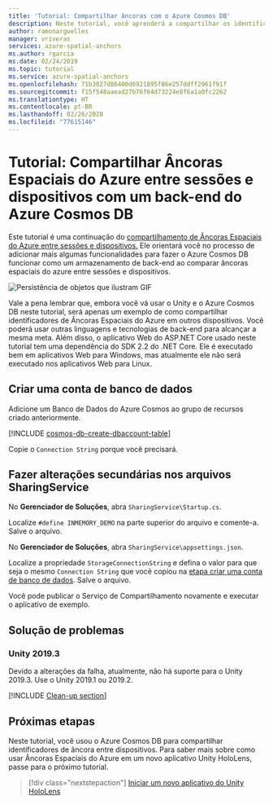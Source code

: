 ```yaml
---
title: 'Tutorial: Compartilhar âncoras com o Azure Cosmos DB'
description: Neste tutorial, você aprenderá a compartilhar os identificadores de Âncoras Espaciais do Azure entre os dispositivos Android/iOS no Unity com um serviço de back-end e Azure Cosmos DB.
author: ramonarguelles
manager: vriveras
services: azure-spatial-anchors
ms.author: rgarcia
ms.date: 02/24/2019
ms.topic: tutorial
ms.service: azure-spatial-anchors
ms.openlocfilehash: 71b3027d86400d6921895f86e257ddff2961f91f
ms.sourcegitcommit: f15f548aaead27b76f64d73224e8f6a1a0fc2262
ms.translationtype: HT
ms.contentlocale: pt-BR
ms.lasthandoff: 02/26/2020
ms.locfileid: "77615146"
---
```

# <a name="tutorial-sharing-azure-spatial-anchors-across-sessions-and-devices-with-an-azure-cosmos-db-back-end"></a>Tutorial: Compartilhar Âncoras Espaciais do Azure entre sessões e dispositivos com um back-end do Azure Cosmos DB

Este tutorial é uma continuação do [compartilhamento de Âncoras Espaciais do Azure entre sessões e dispositivos.](../../../articles/spatial-anchors/tutorials/tutorial-share-anchors-across-devices.md) Ele orientará você no processo de adicionar mais algumas funcionalidades para fazer o Azure Cosmos DB funcionar como um armazenamento de back-end ao comparar âncoras espaciais do azure entre sessões e dispositivos.

![Persistência de objetos que ilustram GIF](./media/persistence.gif)

Vale a pena lembrar que, embora você vá usar o Unity e o Azure Cosmos DB neste tutorial, será apenas um exemplo de como compartilhar identificadores de Âncoras Espaciais do Azure em outros dispositivos. Você poderá usar outras linguagens e tecnologias de back-end para alcançar a mesma meta. Além disso, o aplicativo Web do ASP.NET Core usado neste tutorial tem uma dependência do SDK 2.2 do .NET Core. Ele é executado bem em aplicativos Web para Windows, mas atualmente ele não será executado nos aplicativos Web para Linux.

## <a name="create-a-database-account"></a>Criar uma conta de banco de dados

Adicione um Banco de Dados do Azure Cosmos ao grupo de recursos criado anteriormente.

[!INCLUDE [cosmos-db-create-dbaccount-table](../../../includes/cosmos-db-create-dbaccount-table.md)]

Copie o `Connection String` porque você precisará.

## <a name="make-minor-changes-to-the-sharingservice-files"></a>Fazer alterações secundárias nos arquivos SharingService

No **Gerenciador de Soluções**, abra `SharingService\Startup.cs`.

Localize `#define INMEMORY_DEMO` na parte superior do arquivo e comente-a. Salve o arquivo.

No **Gerenciador de Soluções**, abra `SharingService\appsettings.json`.

Localize a propriedade `StorageConnectionString` e defina o valor para que seja o mesmo `Connection String` que você copiou na [etapa criar uma conta de banco de dados](#create-a-database-account). Salve o arquivo.

Você pode publicar o Serviço de Compartilhamento novamente e executar o aplicativo de exemplo.

## <a name="troubleshooting"></a>Solução de problemas

### <a name="unity-20193"></a>Unity 2019.3

Devido a alterações da falha, atualmente, não há suporte para o Unity 2019.3. Use o Unity 2019.1 ou 2019.2.

[!INCLUDE [Clean-up section](../../../includes/clean-up-section-portal.md)]

## <a name="next-steps"></a>Próximas etapas

Neste tutorial, você usou o Azure Cosmos DB para compartilhar identificadores de âncora entre dispositivos. Para saber mais sobre como usar Âncoras Espaciais do Azure em um novo aplicativo Unity HoloLens, passe para o próximo tutorial.

> [!div class="nextstepaction"]
> [Iniciar um novo aplicativo do Unity HoloLens](./tutorial-new-unity-hololens-app.md)
